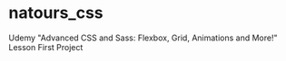 # natours_css
Udemy  "Advanced CSS and Sass: Flexbox, Grid, Animations and More!" Lesson
First Project
